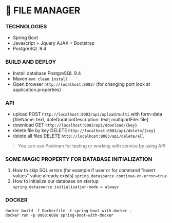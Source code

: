 # 📁 FILE MANAGER
### TECHNOLOGIES
* Spring Boot
* Javascript + Jquery AJAX + Bootstrap
* PostgreSQL 9.4

### BUILD AND DEPLOY
* Install database PostgreSQL 9.4
* Maven `mvn clean install`
* Open browser `http://localhost:8083/` (for changing port look at application.properties)

### API
* upload POST `http://localhost:8083/api/upload/multi` with form-data [fileName: text, dateDurationDescription: text; multipartFile: file]
* download GET `http://localhost:8083/api/download/{key}`
* delete file by key DELETE `http://localhost:8083/api/delete/{key}`
* delete all files DELETE `http://localhost:8083/api/delete/all`

> You can use Postman for testing or working with service by using API

### SOME MAGIC PROPERTY FOR DATABASE INITIALIZATION
1. How to skip SQL errors (for example if user or for command "insert values" value already exists)
`spring.datasource.continue-on-error=true`
2. How to initialize our database on startup
`spring.datasource.initialization-mode = always`

### DOCKER    
`docker build -f Dockerfile -t spring-boot-with-docker .`<br/>
`docker run -p 8088:8088 spring-boot-with-docker`
